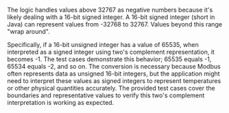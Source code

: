 The logic handles values above 32767 as negative numbers because it's likely dealing with a 16-bit signed integer. A 16-bit signed integer (short in Java) can represent values from -32768 to 32767.  Values beyond this range "wrap around". 

Specifically, if a 16-bit unsigned integer has a value of 65535, when interpreted as a signed integer using two's complement representation, it becomes -1.  The test cases demonstrate this behavior; 65535 equals -1, 65534 equals -2, and so on. The conversion is necessary because Modbus often represents data as unsigned 16-bit integers, but the application might need to interpret these values as signed integers to represent temperatures or other physical quantities accurately. The provided test cases cover the boundaries and representative values to verify this two's complement interpretation is working as expected.